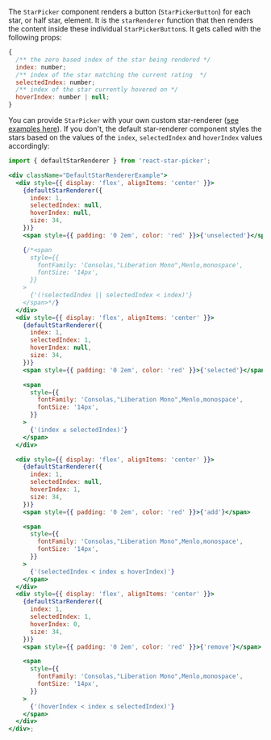 The `StarPicker` component renders a button (`StarPickerButton`) for each star, or half star, element. It is the `starRenderer` function that then renders the content inside these individual `StarPickerButton`s. It gets called with the following props:

```jsx static
{
  /** the zero based index of the star being rendered */
  index: number;
  /** index of the star matching the current rating  */
  selectedIndex: number;
  /** index of the star currently hovered on */
  hoverIndex: number | null;
}
```

You can provide `StarPicker` with your own custom star-renderer (<a href="#/Examples/Custom%20Renderer">see examples here</a>). If you don't, the default star-renderer component styles the stars based on the values of the `index`, `selectedIndex` and `hoverIndex` values accordingly:

<style>
    .DefaultStarRendererExample .DefaultStarComponent {
        font-size: 34px;
    }
</style>

```jsx noeditor
import { defaultStarRenderer } from 'react-star-picker';

<div className="DefaultStarRendererExample">
  <div style={{ display: 'flex', alignItems: 'center' }}>
    {defaultStarRenderer({
      index: 1,
      selectedIndex: null,
      hoverIndex: null,
      size: 34,
    })}
    <span style={{ padding: '0 2em', color: 'red' }}>{'unselected'}</span>

    {/*<span
      style={{
        fontFamily: 'Consolas,"Liberation Mono",Menlo,monospace',
        fontSize: '14px',
      }}
    >
      {'(!selectedIndex || selectedIndex < index)'}
    </span>*/}
  </div>
  <div style={{ display: 'flex', alignItems: 'center' }}>
    {defaultStarRenderer({
      index: 1,
      selectedIndex: 1,
      hoverIndex: null,
      size: 34,
    })}
    <span style={{ padding: '0 2em', color: 'red' }}>{'selected'}</span>

    <span
      style={{
        fontFamily: 'Consolas,"Liberation Mono",Menlo,monospace',
        fontSize: '14px',
      }}
    >
      {'(index ≤ selectedIndex)'}
    </span>
  </div>

  <div style={{ display: 'flex', alignItems: 'center' }}>
    {defaultStarRenderer({
      index: 1,
      selectedIndex: null,
      hoverIndex: 1,
      size: 34,
    })}
    <span style={{ padding: '0 2em', color: 'red' }}>{'add'}</span>

    <span
      style={{
        fontFamily: 'Consolas,"Liberation Mono",Menlo,monospace',
        fontSize: '14px',
      }}
    >
      {'(selectedIndex < index ≤ hoverIndex)'}
    </span>
  </div>
  <div style={{ display: 'flex', alignItems: 'center' }}>
    {defaultStarRenderer({
      index: 1,
      selectedIndex: 1,
      hoverIndex: 0,
      size: 34,
    })}
    <span style={{ padding: '0 2em', color: 'red' }}>{'remove'}</span>

    <span
      style={{
        fontFamily: 'Consolas,"Liberation Mono",Menlo,monospace',
        fontSize: '14px',
      }}
    >
      {'(hoverIndex < index ≤ selectedIndex)'}
    </span>
  </div>
</div>;
```
